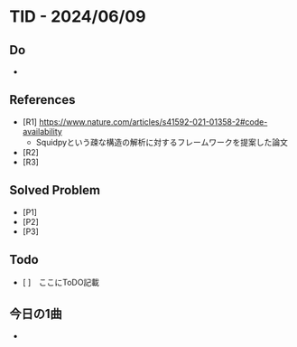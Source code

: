 # TID - 2024/06/09
<!--
## Learnings
- 
- 
-->


## Do
- 


<!--
## Reflections & Insights
- 
- 
-->

<!--
## Plans for Tomorrow
- 
- 
-->

## References
- [R1] https://www.nature.com/articles/s41592-021-01358-2#code-availability
  - Squidpyという疎な構造の解析に対するフレームワークを提案した論文
- [R2] 
- [R3] 

## Solved Problem
- [P1] 
- [P2] 
- [P3] 


## Todo
- [ ]　ここにToDO記載

## 今日の1曲
- 
